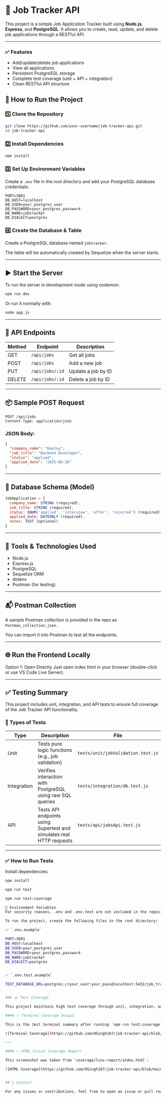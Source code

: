 # 🧠 Job Tracker API

This project is a simple Job Application Tracker built using **Node.js**, **Express**, and **PostgreSQL**. It allows you to create, read, update, and delete job applications through a RESTful API.

---

### ✅ Features

- Add/update/delete job applications
- View all applications
- Persistent PostgreSQL storage
- Complete test coverage (unit + API + integration)
- Clean RESTful API structure


## 🚀 How to Run the Project

### 1️⃣ Clone the Repository

```bash
git clone https://github.com/your-username/job-tracker-api.git
cd job-tracker-api
````

### 2️⃣ Install Dependencies

```bash
npm install
```

### 3️⃣ Set Up Environment Variables

Create a `.env` file in the root directory and add your PostgreSQL database credentials:

```env
PORT=3001
DB_HOST=localhost
DB_USER=your_postgres_user
DB_PASSWORD=your_postgres_password
DB_NAME=jobtracker
DB_DIALECT=postgres
```

### 4️⃣ Create the Database & Table

Create a PostgreSQL database named `jobtracker`.

The table will be automatically created by Sequelize when the server starts.

---

## ▶️ Start the Server

To run the server in development mode using nodemon:

```bash
npm run dev
```

Or run it normally with:

```bash
node app.js
```

---

## 🔌 API Endpoints

| Method | Endpoint        | Description        |
| ------ | --------------- | ------------------ |
| GET    | `/api/jobs`     | Get all jobs       |
| POST   | `/api/jobs`     | Add a new job      |
| PUT    | `/api/jobs/:id` | Update a job by ID |
| DELETE | `/api/jobs/:id` | Delete a job by ID |

---

## 📦 Sample POST Request

```http
POST /api/jobs
Content-Type: application/json
```

### JSON Body:

```json
{
  "company_name": "Keploy",
  "job_title": "Backend Developer",
  "status": "applied",
  "applied_date": "2025-06-20"
}
```

---

## 🧪 Database Schema (Model)

```js
JobApplication = {
  company_name: STRING (required),
  job_title: STRING (required),
  status: ENUM('applied', 'interview', 'offer', 'rejected') (required),
  applied_date: DATEONLY (required),
  notes: TEXT (optional)
}
```

---

## 🧰 Tools & Technologies Used

* Node.js
* Express.js
* PostgreSQL
* Sequelize ORM
* dotenv
* Postman (for testing)

---

## 📬 Postman Collection

A sample Postman collection is provided in the repo as `Postman_collection.json`.

You can import it into Postman to test all the endpoints.

---

## 🌐 Run the Frontend Locally
Option 1: Open Directly
Just open index.html in your browser (double-click or use VS Code Live Server).

---

## ✅ Testing Summary

This project includes unit, integration, and API tests to ensure full coverage of the Job Tracker API functionality.

### 🧪 Types of Tests

| Type        | Description                                                          | File                               |
| ----------- | -------------------------------------------------------------------- | ---------------------------------- |
| Unit        | Tests pure logic functions (e.g., job validation)                    | `tests/unit/jobValidation.test.js` |
| Integration | Verifies interaction with PostgreSQL using raw SQL queries           | `tests/integration/db.test.js`     |
| API         | Tests API endpoints using Supertest and simulates real HTTP requests | `tests/api/jobsApi.test.js`        |

---

### ✅ How to Run Tests

Install dependencies:

```bash
npm install

npm run test

npm run test:coverage

📁 Environment Variables
For security reasons, .env and .env.test are not included in the repository.

To run the project, create the following files in the root directory:

✅ `.env.example`

PORT=3001
DB_HOST=localhost
DB_USER=your_postgres_user
DB_PASSWORD=your_postgres_password
DB_NAME=jobtracker
DB_DIALECT=postgres


✅ `.env.test.example`

TEST_DATABASE_URL=postgres://your_user:your_pass@localhost:5432/job_tracker_test


### 📊 Test Coverage

This project maintains high test coverage through unit, integration, and API tests.

#### ✅ Terminal Coverage Output

This is the Jest terminal summary after running `npm run test:coverage`:

![Terminal Coverage](https://github.com/HSingh187/job-tracker-api/blob/main/coverage-screenshot-terminal.png)

---

#### ✅ HTML Visual Coverage Report

This screenshot was taken from `coverage/lcov-report/index.html`:

![HTML Coverage](https://github.com/HSingh187/job-tracker-api/blob/main/coverage-screenshot-html.png)


## 📣 Contact

For any issues or contributions, feel free to open an issue or pull request on the repository.


